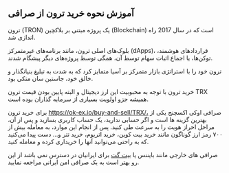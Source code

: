 

## آموزش نحوه خرید ترون از صرافی

ترون (TRON) یک پروژه مبتنی بر بلاکچین (Blockchain) است که در سال 2017 راه اندازی شد.

بلوک‌های اصلی ترون، مانند برنامه‌های غیرمتمرکز (dApps)، قراردادهای هوشمند، توکن‌ها، یا اجماع اثبات سهام توسط آن، همگی توسط پروژه‌های دیگر پیشگام شدند.

ترون خود را با استراتژی بازار متمرکز بر آسیا متمایز کرد که به شدت به تبلیغ بنیانگذار و خالق خود، جاستین سان متکی بود.

خرید ترون با توجه به محبوبیت این ارز دیجیتال و البته پایین بودن قیمت ترون TRX همیشه جزو اولویت بسیاری از سرمایه گذاران بوده است.

برای خرید ترون https://ok-ex.io/buy-and-sell/TRX/، صرافی اوکی اکسچنج یکی از بهترین گزینه ها است و اگر حسابی ندارید، یک حساب کاربری بسازید و پس از آن، مراحل احراز هویت را به سرعت طی کنید. پس از انجام این موارد، به معامله بیش از ۷۰۰ رمز ارز گوناگون مانند خرید بیت کوین، خرید اتریوم، خرید تتر و... دست پیدا می‌کنید که به راحتی می‌توانید آنها را خریداری کرده و معامله کنید.

صرافی های خارجی مانند بایننس یا [بیت گت](https://www.bitget.com/) برای ایرانیان در دسترس نمی باشد از این رو بهتر است به یک صرافی امن ایرانی مراجعه نمایید.
